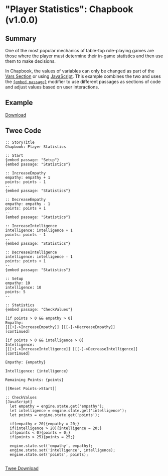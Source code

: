 # "Player Statistics": Chapbook (v1.0.0)

## Summary

One of the most popular mechanics of table-top role-playing games are those where the player must determine their in-game statistics and then use them to make decisions.

In Chapbook, the values of variables can only be changed as part of the [Vars Section](https://klembot.github.io/chapbook/guide/state/the-vars-section.html) or using [JavaScript](https://klembot.github.io/chapbook/guide/advanced/using-javascript-in-passages.html). This example combines the two and uses the [`{embed passage}`](https://klembot.github.io/chapbook/guide/references/modifiers.html) modifier to use different passages as sections of code and adjust values based on user interactions.

## Example

[Download](chapbook_player_statistics_example.html)

## Twee Code

```twee
:: StoryTitle
Chapbook: Player Statistics

:: Start
{embed passage: "Setup"}
{embed passage: "Statistics"}

:: IncreaseEmpathy
empathy: empathy + 1
points: points - 1
--
{embed passage: "Statistics"}

:: DecreaseEmpathy
empathy: empathy - 1
points: points + 1
--
{embed passage: "Statistics"}

:: IncreaseIntelligence
intelligence: intelligence + 1
points: points - 1
--
{embed passage: "Statistics"}

:: DecreaseIntelligence
intelligence: intelligence - 1
points: points + 1
--
{embed passage: "Statistics"}

:: Setup
empathy: 10
intelligence: 10
points: 5
--

:: Statistics
{embed passage: "CheckValues"}

[if points > 0 && empathy > 0]
Empathy:
[[[+]->IncreaseEmpathy]] [[[-]->DecreaseEmpathy]]
[continued]

[if points > 0 && intelligence > 0]
Intelligence:
[[[+]->IncreaseIntelligence]] [[[-]->DecreaseIntelligence]]
[continued]

Empathy: {empathy}

Intelligence: {intelligence}

Remaining Points: {points}

[[Reset Points->Start]]

:: CheckValues
[JavaScript]
  let empathy = engine.state.get('empathy');
  let intelligence = engine.state.get('intelligence');
  let points = engine.state.get('points');
  
  if(empathy > 20){empathy = 20;}
  if(intelligence > 20){intelligence = 20;}
  if(points < 0){points = 0;}
  if(points > 25){points = 25;}
  
  engine.state.set('empathy', empathy);
  engine.state.set('intelligence', intelligence);
  engine.state.set('points', points);


```

[Twee Download](chapbook_player_statistics_twee.txt)
